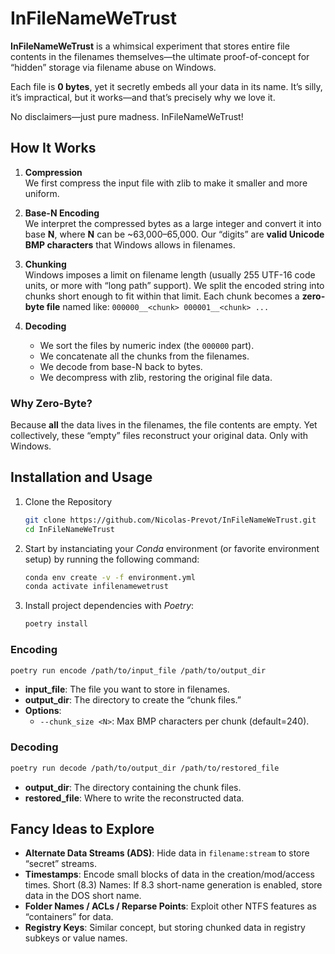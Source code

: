 # InFileNameWeTrust

**InFileNameWeTrust** is a whimsical experiment that stores entire file contents in the filenames themselves—the ultimate proof-of-concept for “hidden” storage via filename abuse on Windows.

Each file is **0 bytes**, yet it secretly embeds all your data in its name. It’s silly, it’s impractical, but it works—and that’s precisely why we love it.

No disclaimers—just pure madness. InFileNameWeTrust!

## How It Works

1. **Compression**  
   We first compress the input file with zlib to make it smaller and more uniform.

2. **Base-N Encoding**  
   We interpret the compressed bytes as a large integer and convert it into base **N**, where **N** can be ~63,000–65,000. Our “digits” are **valid Unicode BMP characters** that Windows allows in filenames.

3. **Chunking**  
   Windows imposes a limit on filename length (usually 255 UTF-16 code units, or more with “long path” support). We split the encoded string into chunks short enough to fit within that limit. Each chunk becomes a **zero-byte file** named like: `000000__<chunk> 000001__<chunk> ...`

4. **Decoding**
    - We sort the files by numeric index (the `000000` part).  
    - We concatenate all the chunks from the filenames.  
    - We decode from base-N back to bytes.  
    - We decompress with zlib, restoring the original file data.

### Why Zero-Byte?

Because **all** the data lives in the filenames, the file contents are empty. Yet collectively, these “empty” files reconstruct your original data. Only with Windows.

## Installation and Usage

1. Clone the Repository

    ```bash
    git clone https://github.com/Nicolas-Prevot/InFileNameWeTrust.git
    cd InFileNameWeTrust
    ```

2. Start by instanciating your *Conda* environment (or favorite environment setup) by running the following command:

    ```bash
    conda env create -v -f environment.yml
    conda activate infilenamewetrust
    ```

3. Install project dependencies with *Poetry*:

    ```bash
    poetry install
    ```

### Encoding

```bash
poetry run encode /path/to/input_file /path/to/output_dir
```

- **input_file**: The file you want to store in filenames.
- **output_dir**: The directory to create the “chunk files.”
- **Options**:
    - `--chunk_size <N>`: Max BMP characters per chunk (default=240).

### Decoding

```bash
poetry run decode /path/to/output_dir /path/to/restored_file
```

- **output_dir**: The directory containing the chunk files.
- **restored_file**: Where to write the reconstructed data.

## Fancy Ideas to Explore

- **Alternate Data Streams (ADS)**: Hide data in `filename:stream` to store “secret” streams.
- **Timestamps**: Encode small blocks of data in the creation/mod/access times.
Short (8.3) Names: If 8.3 short-name generation is enabled, store data in the DOS short name.
- **Folder Names / ACLs / Reparse Points**: Exploit other NTFS features as “containers” for data.
- **Registry Keys**: Similar concept, but storing chunked data in registry subkeys or value names.

